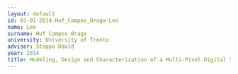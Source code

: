 ```yaml
---
layout: default 
id: 01-01-2014-Huf_Campos_Braga-Leo
name: Leo
surname: Huf Campos Braga
university: University of Trento
advisor: Stoppa David
year: 2014
title: Modeling, Design and Characterization of a Multi-Pixel Digital SiPM for PET Applications
---
```

